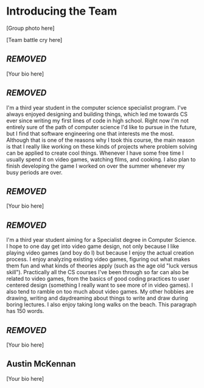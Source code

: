 # Introducing the Team

[Group photo here]

[Team battle cry here]

## ***REMOVED***
[Your bio here]

## ***REMOVED***
I'm a third year student in the computer science specialist program. I've always enjoyed designing and building things, which led me towards CS ever since writing my first lines of code in high school. Right now I'm not entirely sure of the path of computer science I'd like to pursue in the future, but I find that software engineering one that interests me the most. Although that is one of the reasons why I took this course, the main reason is that I really like working on these kinds of projects where problem solving can be applied to create cool things. Whenever I have some free time I usually spend it on video games, watching films, and cooking. I also plan to finish developing the game I worked on over the summer whenever my busy periods are over.

## ***REMOVED***
[Your bio here]

## ***REMOVED***
I'm a third year student aiming for a Specialist degree in Computer Science. I hope to one day get into video game design, not only because I like playing video games (and boy do I) but because I enjoy the actual creation process. I enjoy analyzing existing video games, figuring out what makes them fun and what kinds of theories apply (such as the age old "luck versus skill"). Practically all the CS courses I've been through so far can also be related to video games, from the basics of good coding practices to user centered design (something I really want to see more of in video games).  I also tend to ramble on too much about video games. My other hobbies are drawing, writing and daydreaming about things to write and draw during boring lectures. I also enjoy taking long walks on the beach.  This paragraph has 150 words.

## ***REMOVED***
[Your bio here]

## Austin McKennan
[Your bio here]
